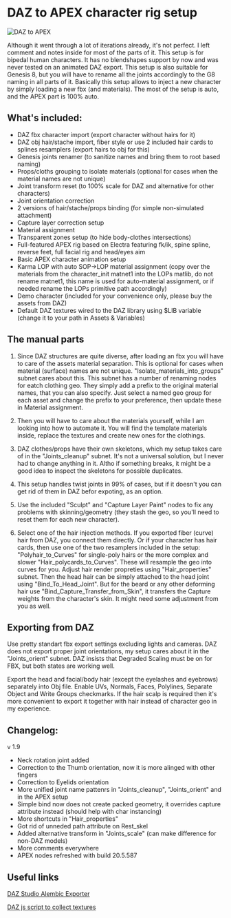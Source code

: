 # DAZ to APEX character rig setup

![DAZ to APEX](https://github.com/user-attachments/assets/f0d1771e-8d74-4f10-a655-12adf9e1131b)


Although it went through a lot of iterations already, it's not perfect.
I left comment and notes inside for most of the parts of it. 
This setup is for bipedal human characters.
It has no blendshapes support by now and was never tested on an animated DAZ export.
This setup is also suitable for Genesis 8, but you will have to rename all the joints accordingly to the G8 naming in all parts of it.
Basically this setup allows to inject a new character by simply loading a new fbx (and materials).
The most of the setup is auto, and the APEX part is 100% auto.

## What's included:

- DAZ fbx character import (export character without hairs for it)
- DAZ obj hair/stache import, fiber style or use 2 included hair cards to splines resamplers (export hairs to obj for this)
- Genesis joints renamer (to sanitize names and bring them to root based naming)
- Props/cloths grouping to isolate materials (optional for cases when the material names are not unique)
- Joint transform reset (to 100% scale for DAZ and alternative for other characters)
- Joint orientation correction
- 2 versions of hair/stache/props binding (for simple non-simulated attachment)
- Capture layer correction setup
- Material assignment
- Transparent zones setup (to hide body-clothes intersections)
- Full-featured APEX rig based on Electra featuring fk/ik, spine spline, reverse feet, full facial rig and head/eyes aim
- Basic APEX character animation setup
- Karma LOP with auto SOP->LOP material assignment (copy over the materials from the character_init matnet1 into the LOPs matlib, do not rename matnet1, this name is used for auto-material assignment, or if needed rename the LOPs primitive path accordingly)
- Demo character (included for your convenience only, please buy the assets from DAZ)
- Default DAZ textures wired to the DAZ library using $LIB variable (change it to your path in Assets & Variables)


## The manual parts

1. Since DAZ structures are quite diverse, after loading an fbx you will have to care of the assets material separation. This is optional for cases when material (surface) names are not unique. "Isolate_materials_into_groups" subnet cares about this. This subnet has a number of renaming nodes for eatch clothing geo. They simply add a prefix to the original material names, that you can also specify. Just select a named geo group for each asset and change the prefix to your preference, then update these in Material assignment.

2. Then you will have to care about the materials yourself, while I am looking into how to automate it. You will find the template materials inside, replace the textures and create new ones for the clothings.

3. DAZ clothes/props have their own skeletons, which my setup takes care of in the "Joints_cleanup" subnet. It's not a universal solution, but I never had to change anything in it. Altho if something breaks, it might be a good idea to inspect the skeletons for possible duplicates.

4. This setup handles twist joints in 99% of cases, but if it doesn't you can get rid of them in DAZ befor expoting, as an option.

5. Use the included "Sculpt" and "Capture Layer Paint" nodes to fix any problems with skinning/geometry (they stash the geo, so you'll need to reset them for each new character).

6. Select one of the hair injection methods. If you exported fiber (curve) hair from DAZ, you connect them directly. Or if your character has hair cards, then use one of the two resamplers included in the setup: "Polyhair_to_Curves" for single-poly hairs or the more complex and slower "Hair_polycards_to_Curves". These will resample the geo into curves for you. Adjust hair render propreties using "Hair_properties" subnet. Then the head hair can be simply attached to the head joint using "Bind_To_Head_Joint". But for the beard or any other deforming hair use "Bind_Capture_Transfer_from_Skin", it transfers the Capture weights from the character's skin. It might need some adjustment from you as well.


## Exporting from DAZ

Use pretty standart fbx export settings excluding lights and cameras. DAZ does not export proper joint orientations, my setup cares about it in the "Joints_orient" subnet. DAZ insists that Degraded Scaling must be on for FBX, but both states are working well.

Export the head and facial/body hair (except the eyelashes and eyebrows) separately into Obj file. Enable UVs, Normals, Faces, Polylines, Separate Object and Write Groups checkmarks. If the hair scalp is required then it's more convenient to export it together with hair instead of character geo in my experience.


## Changelog:

v 1.9
- Neck rotation joint added
- Correction to the Thumb orientation, now it is more alinged with other fingers
- Correction to Eyelids orientation
- More unified joint name pattenrs in "Joints_cleanup", "Joints_orient" and in the APEX setup
- Simple bind now does not create packed geometry, it overrides capture attribute instead (should help with char instancing)
- More shortcuts in "Hair_properties"
- Got rid of unneded path attribute on Rest_skel
- Added alternative transform in "Joints_scale" (can make difference for non-DAZ models)
- More comments everywhere
- APEX nodes refreshed with build 20.5.587


## Useful links

[DAZ Studio Alembic Exporter](https://www.daz3d.com/forums/discussion/428856/sagan-a-daz-studio-to-blender-alembic-exporter/p1)

[DAZ js script to collect textures](https://www.daz3d.com/forums/discussion/386421/help-solution-for-collecting-all-maps-from-a-ds4-scene/p1)

